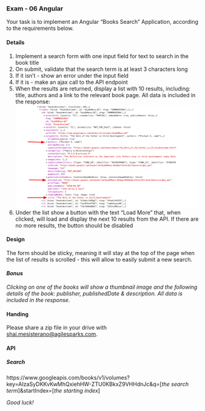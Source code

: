 <h3><strong>Exam - 06 Angular</strong></h3>
<p><span style="font-weight: 400;">Your task is to implement an Angular &ldquo;Books Search&rdquo; Application, according to the requirements below. </span></p>
<h4><strong>Details </strong></h4>
<ol>
<li style="font-weight: 400;"><span style="font-weight: 400;">Implement a search form with one input field for text to search in the book title</span></li>
<li style="font-weight: 400;"><span style="font-weight: 400;">On submit, validate that the search term is at least 3 characters long</span></li>
<li style="font-weight: 400;"><span style="font-weight: 400;">If it isn&rsquo;t - show an error under the input field</span></li>
<li style="font-weight: 400;"><span style="font-weight: 400;">If it is - make an ajax call to the API endpoint</span></li>
<li style="font-weight: 400;"><span style="font-weight: 400;">When the results are returned, display a list with 10 results, including: title, authors and a link to the relevant book page. All data is included in the response: <img src="books.png" /> </span></li>

<li style="font-weight: 400;"><span style="font-weight: 400;">Under the list show a button with the text &ldquo;Load More&rdquo; that, when clicked, will load and display the next 10 results from the API. If there are no more results, the button should be disabled </span></li>
</ol>
<h4><strong>Design </strong></h4>
<p><span style="font-weight: 400;">The form should be sticky, meaning it will stay at the top of the page when the list of results is scrolled - this will allow to easily submit a new search. </span></p>
<h4><strong><em>Bonus </em></strong></h4>
<p><em><span style="font-weight: 400;">Clicking on one of the books will show a thumbnail image and the following details of the book: publisher, publishedDate &amp; description. All data is included in the response.</span></em></p>
<h4><strong>Handing </strong></h4>
<p><span style="font-weight: 400;">Please share a zip file in your drive with </span><a href="mailto:shai.mesisterano@agilesparks.com"><span style="font-weight: 400;">shai.mesisterano@agilesparks.com</span></a><span style="font-weight: 400;">.</span></p>
<h4><strong>API </strong></h4>
<h5><strong>Search</strong></h5>
<p><span style="font-weight: 400;">https://www.googleapis.com/books/v1/volumes?key=AIzaSyDKKvKwMhQxiehHW-ZTU0KBkxZ9VHHdnJc&amp;q=</span><span style="font-weight: 400;">[</span><em><span style="font-weight: 400;">the search term</span></em><span style="font-weight: 400;">]</span><span style="font-weight: 400;">&amp;startIndex=</span><span style="font-weight: 400;">[</span><em><span style="font-weight: 400;">the starting index</span></em><span style="font-weight: 400;">]</span></p>
<p><em><span style="font-weight: 400;">Good luck! </span></em></p>